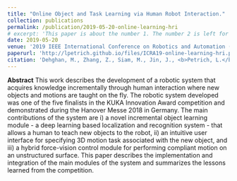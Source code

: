 ```yaml
---
title: "Online Object and Task Learning via Human Robot Interaction."
collection: publications
permalink: /publication/2019-05-20-online-learning-hri
# excerpt: 'This paper is about the number 1. The number 2 is left for future work.'
date: 2019-05-20
venue: '2019 IEEE International Conference on Robotics and Automation (ICRA)'
paperurl: 'http://lpetrich.github.io/files/ICRA19-online-learning-hri.pdf'
citation: 'Dehghan, M., Zhang, Z., Siam, M., Jin, J., <b>Petrich, L.</b>, and Jägersand, M. (2019). &quot;Online Object and Task Learning via Human Robot Interaction.&quot; In <i>2019 IEEE International Conference on Robotics and Automation (ICRA)</i>, pp. 2132-2138.'
---
```

<!-- This paper is about the number 1. The number 2 is left for future workssssss -->

<!-- [Download paper here](http://lpetrich.github.io/files/ICRA19-online-learning-hri.pdf)

Dehghan, M., Zhang, Z., Siam, M., Jin, J., **Petrich, L.**, and Jägersand, M. (2019) "Online Object and Task Learning via Human Robot Interaction." <i>In 2019 IEEE International Conference on Robotics and Automation (ICRA)</i>, pp. 2132-2138. -->

**Abstract**
This work describes the development of a robotic system that acquires knowledge incrementally through human interaction where new objects and motions are taught on the fly. The robotic system developed was one of the five finalists in the KUKA Innovation Award competition and demonstrated during the Hanover Messe 2018 in Germany. The main contributions of the system are i) a novel incremental object learning module - a deep learning based localization and recognition system - that allows a human to teach new objects to the robot, ii) an intuitive user interface for specifying 3D motion task associated with the new object, and iii) a hybrid force-vision control module for performing compliant motion on an unstructured surface. This paper describes the implementation and integration of the main modules of the system and summarizes the lessons learned from the competition.